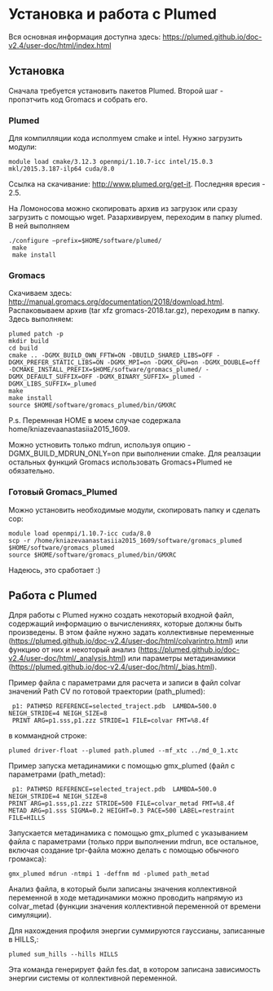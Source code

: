 # Установка и работа с Plumed
Вся основная информация доступна здесь: https://plumed.github.io/doc-v2.4/user-doc/html/index.html
## Установка 
Сначала требуется установить пакетов Plumed. Второй шаг - пропэтчить код Gromacs и собрать его. 
### Plumed
Для компилляции кода исполmуем cmake и intel. Нужно загрузить модули:
```
module load cmake/3.12.3 openmpi/1.10.7-icc intel/15.0.3 mkl/2015.3.187-ilp64 cuda/8.0
```
Ссылка на скачивание: http://www.plumed.org/get-it. Последняя вресия - 2.5.

На Ломоносова можно скопировать архив из загрузок или сразу загрузить с помощью wget. Разархивируем, переходим в папку plumed. В ней выполняем 
```
./configure —prefix=$HOME/software/plumed/
 make
 make install
 ```
### Gromacs
Скачиваем здесь: http://manual.gromacs.org/documentation/2018/download.html. Распаковываем архив (tar xfz gromacs-2018.tar.gz), переходим в папку. Здесь выполняем:
```
plumed patch -p
mkdir build
cd build
cmake .. -DGMX_BUILD_OWN_FFTW=ON -DBUILD_SHARED_LIBS=OFF -DGMX_PREFER_STATIC_LIBS=ON -DGMX_MPI=on -DGMX_GPU=on -DGMX_DOUBLE=off -DCMAKE_INSTALL_PREFIX=$HOME/software/gromacs_plumed/ -DGMX_DEFAULT_SUFFIX=OFF -DGMX_BINARY_SUFFIX=_plumed -DGMX_LIBS_SUFFIX=_plumed 
make
make install
source $HOME/software/gromacs_plumed/bin/GMXRC
```
P.s. Перемнная HOME в моем случае содержала home/kniazevaanastasiia2015_1609. 

Можно устновить только mdrun, используя опцию -DGMX_BUILD_MDRUN_ONLY=on при выполнении cmake. Для реалзации остальных функций Gromacs использовать Gromacs+Plumed не обязательно. 
### Готовый Gromacs_Plumed
Можно установить необходимые модули, скопировать папку и сделать сор:
```
module load openmpi/1.10.7-icc cuda/8.0
scp -r /home/kniazevaanastasiia2015_1609/software/gromacs_plumed $HOME/software/gromacs_plumed
source $HOME/software/gromacs_plumed/bin/GMXRC
```
Надеюсь, это сработает :)
## Работа с Plumed 
Длря работы с Plumed нужно создать некоторый входной файл, содержащий информацию о вычисленияях, которые должны быть произведены. В этом файле нужно задать коллективные переменные (https://plumed.github.io/doc-v2.4/user-doc/html/colvarintro.html) или функцию от них и некоторый анализ (https://plumed.github.io/doc-v2.4/user-doc/html/_analysis.html) или параметры метадинамики (https://plumed.github.io/doc-v2.4/user-doc/html/_bias.html).

Пример файла с параметрами для расчета и записи в файл colvar значений Path CV по готовой траектории (path_plumed):
```
 p1: PATHMSD REFERENCE=selected_traject.pdb  LAMBDA=500.0 NEIGH_STRIDE=4 NEIGH_SIZE=8
 PRINT ARG=p1.sss,p1.zzz STRIDE=1 FILE=colvar FMT=%8.4f
 ```
 в коммандной строке:
 ```
 plumed driver-float --plumed path.plumed --mf_xtc ../md_0_1.xtc 
 ```
 Пример запуска метадинамики с помощью gmx_plumed (файл с параметрами (path_metad):
 ```
  p1: PATHMSD REFERENCE=selected_traject.pdb  LAMBDA=500.0 NEIGH_STRIDE=4 NEIGH_SIZE=8
 PRINT ARG=p1.sss,p1.zzz STRIDE=500 FILE=colvar_metad FMT=%8.4f
 METAD ARG=p1.sss SIGMA=0.2 HEIGHT=0.3 PACE=500 LABEL=restraint FILE=HILLS
 ```
 Запускается метадинамика с помощью gmx_plumed с указыванием файла с параметрами (только прри выполнении mdrun, все остальное, включая создание tpr-файла можно делать с помощью обычного громакса):
 ```
 gmx_plumed mdrun -ntmpi 1 -deffnm md -plumed path_metad
 ```
 Анализ файла, в который были записаны значения коллективной переменной в ходе метадинамики можно проводить напрямую из colvar_metad (функции значения коллективной переменной от времени симуляции). 
 
 Для нахождения профиля энергии суммируются гауссианы, записанные в HILLS,:
 ```
 plumed sum_hills --hills HILLS
 ```
 Эта команда генерирует файл fes.dat, в котором записана зависимость энергии системы от коллективной переменной. 
